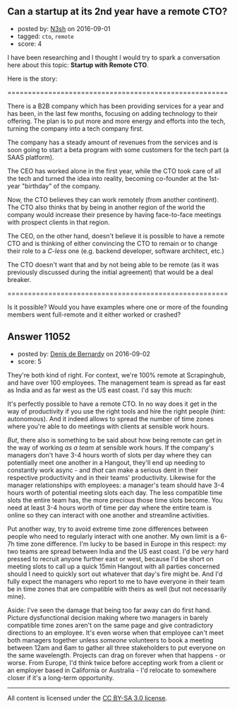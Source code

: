 ## Can a startup at its 2nd year have a remote CTO?

- posted by: [N3sh](https://stackexchange.com/users/1254767/n3sh) on 2016-09-01
- tagged: `cto`, `remote`
- score: 4

<p>I have been researching and I thought I would try to spark a conversation here about this topic: <strong>Startup with Remote CTO</strong>.</p>

<p>Here is the story:</p>

<p>======================================================</p>

<p>There is a B2B company which has been providing services for a year and has been, in the last few months, focusing on adding technology to their offering. The plan is to put more and more energy and efforts into the tech, turning the company into a tech company first.</p>

<p>The company has a steady amount of revenues from the services and is soon going to start a beta program with some customers for the tech part (a SAAS platform). </p>

<p>The CEO has worked alone in the first year, while the CTO took care of all the tech and turned the idea into reality, becoming co-founder at the 1st-year "birthday" of the company.</p>

<p>Now, the CTO believes they can work remotely (from another continent). The CTO also thinks that by being in another region of the world the company would increase their presence by having face-to-face meetings with prospect clients in that region.</p>

<p>The CEO, on the other hand, doesn't believe it is possible to have a remote CTO and is thinking of either convincing the CTO to remain or to change their role to a <em>C-less</em> one (e.g. backend developer, software architect, etc.)</p>

<p>The CTO doesn't want that and by not being able to be remote (as it was previously discussed during the initial agreement) that would be a deal breaker.</p>

<p>======================================================</p>

<p>Is it possible? Would you have examples where one or more of the founding members went full-remote and it either worked or crashed?</p>



## Answer 11052

- posted by: [Denis de Bernardy](https://stackexchange.com/users/182468/denis-de-bernardy) on 2016-09-02
- score: 5

<p>They're both kind of right. For context, we're 100% remote at Scrapinghub, and have over 100 employees. The management team is spread as far east as India and as far west as the US east coast. I'd say this much:</p>

<p>It's perfectly possible to have a remote CTO. In no way does it get in the way of productivity if you use the right tools and hire the right people (hint: autonomous). And it indeed allows to spread the number of time zones where you're able to do meetings with clients at sensible work hours.</p>

<p><em>But</em>, there also is something to be said about how being remote can get in the way of working <em>as a team</em> at sensible work hours. If the company's managers don't have 3-4 hours worth of slots per day where they can potentially meet one another in a Hangout, they'll end up needing to constantly work async - and <em>that</em> can make a serious dent in their respective productivity and in their teams' productivity. Likewise for the manager relationships with employees: a manager's team should have 3-4 hours worth of potential meeting slots each day. The less compatible time slots the entire team has, the more precious those time slots become. You need at least 3-4 hours worth of time per day where the entire team is online so they can interact with one another and streamline activities.</p>

<p>Put another way, try to avoid extreme time zone differences between people who need to regularly interact with one another. My own limit is a 6-7h time zone difference. I'm lucky to be based in Europe in this respect: my two teams are spread between India and the US east coast. I'd be <em>very</em> hard pressed to recruit anyone further east or west, because I'd be short on meeting slots to call up a quick 15min Hangout with all parties concerned should I need to quickly sort out whatever that day's fire might be. And I'd fully expect the managers who report to me to have everyone in their team be in time zones that are compatible with theirs as well (but not necessarily mine).</p>

<p>Aside: I've seen the damage that being too far away can do first hand. Picture dysfunctional decision making where two managers in barely compatible time zones aren't on the same page and give contradictory directions to an employee. It's even worse when that employee can't meet both managers together unless <em>someone</em> volunteers to book a meeting between 12am and 6am to gather all three stakeholders to put everyone on the same wavelength. Projects can drag on forever when that happens - or worse. From Europe, I'd think twice before accepting work from a client or an employer based in California or Australia - I'd relocate to somewhere closer if it's a long-term opportunity.</p>




---

All content is licensed under the [CC BY-SA 3.0 license](https://creativecommons.org/licenses/by-sa/3.0/).
